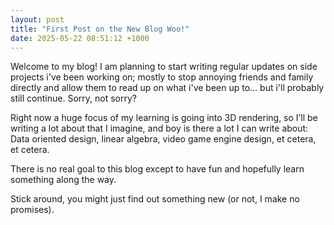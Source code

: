 ```yaml
---
layout: post
title: "First Post on the New Blog Woo!"
date: 2025-05-22 08:51:12 +1000
---
```


Welcome to my blog! I am planning to start writing regular updates on side projects i've been working on; mostly to stop annoying friends and family directly and allow them to read up on what i've been up to... but i'll probably still continue. Sorry, not sorry?

Right now a huge focus of my learning is going into 3D rendering, so I’ll be writing a lot about that I imagine, and boy is there a lot I can write about: Data oriented design, linear algebra, video game engine design, et cetera, et cetera.

There is no real goal to this blog except to have fun and hopefully learn something along the way.

Stick around, you might just find out something new (or not, I make no promises).
